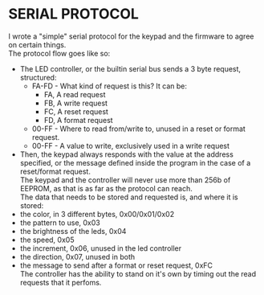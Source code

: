 # SERIAL PROTOCOL
I wrote a "simple" serial protocol for the keypad and the firmware to agree on certain things.  
The protocol flow goes like so:  
* The LED controller, or the builtin serial bus sends a 3 byte request, structured:  
    * FA-FD - What kind of request is this? It can be:  
        * FA, A read request  
        * FB, A write request  
        * FC, A reset request  
        * FD, A format request  
    * 00-FF - Where to read from/write to, unused in a reset or format request.  
    * 00-FF - A value to write, exclusively used in a write request  
* Then, the keypad always responds with the value at the address specified, or the message defined inside the program in the case of a reset/format request.  
The keypad and the controller will never use more than 256b of EEPROM, as that is as far as the protocol can reach.  
The data that needs to be stored and requested is, and where it is stored:  
* the color, in 3 different bytes, 0x00/0x01/0x02  
* the pattern to use, 0x03   
* the brightness of the leds, 0x04  
* the speed, 0x05  
* the increment, 0x06, unused in the led controller  
* the direction, 0x07, unused in both  
* the message to send after a format or reset request, 0xFC  
The controller has the ability to stand on it's own by timing out the read requests that it perfoms.  